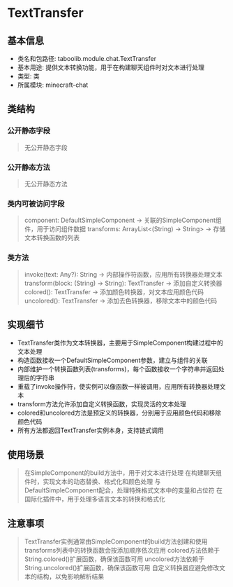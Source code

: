 # TextTransfer
## 基本信息
- 类名和包路径: taboolib.module.chat.TextTransfer
- 基本用途: 提供文本转换功能，用于在构建聊天组件时对文本进行处理
- 类型: 类
- 所属模块: minecraft-chat

## 类结构
### 公开静态字段
> 无公开静态字段

### 公开静态方法
> 无公开静态方法

### 类内可被访问字段
> component: DefaultSimpleComponent -> 关联的SimpleComponent组件，用于访问组件数据
> transforms: ArrayList<(String) -> String> -> 存储文本转换函数的列表

### 类方法
> invoke(text: Any?): String -> 内部操作符函数，应用所有转换器处理文本
> transform(block: (String) -> String): TextTransfer -> 添加自定义转换器
> colored(): TextTransfer -> 添加颜色转换器，对文本应用颜色代码
> uncolored(): TextTransfer -> 添加去色转换器，移除文本中的颜色代码

## 实现细节
- TextTransfer类作为文本转换器，主要用于SimpleComponent构建过程中的文本处理
- 构造函数接收一个DefaultSimpleComponent参数，建立与组件的关联
- 内部维护一个转换函数列表(transforms)，每个函数接收一个字符串并返回处理后的字符串
- 重载了invoke操作符，使实例可以像函数一样被调用，应用所有转换器处理文本
- transform方法允许添加自定义转换函数，实现灵活的文本处理
- colored和uncolored方法是预定义的转换器，分别用于应用颜色代码和移除颜色代码
- 所有方法都返回TextTransfer实例本身，支持链式调用

## 使用场景
> 在SimpleComponent的build方法中，用于对文本进行处理
> 在构建聊天组件时，实现文本的动态替换、格式化和颜色处理
> 与DefaultSimpleComponent配合，处理特殊格式文本中的变量和占位符
> 在国际化插件中，用于处理多语言文本的转换和格式化

## 注意事项
> TextTransfer实例通常由SimpleComponent的build方法创建和使用
> transforms列表中的转换函数会按添加顺序依次应用
> colored方法依赖于String.colored()扩展函数，确保该函数可用
> uncolored方法依赖于String.uncolored()扩展函数，确保该函数可用
> 自定义转换器应避免修改文本的结构，以免影响解析结果
